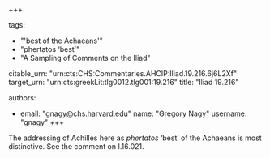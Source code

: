 +++

tags:
- "&#39;best of the Achaeans&#39;"
- "phertatos ‘best’"
- "A Sampling of Comments on the Iliad"

citable_urn: "urn:cts:CHS:Commentaries.AHCIP:Iliad.19.216.6j6L2Xf"
target_urn: "urn:cts:greekLit:tlg0012.tlg001:19.216"
title: "Iliad 19.216"

authors:
- email: "gnagy@chs.harvard.edu"
  name: "Gregory Nagy"
  username: "gnagy"
+++

<p>The addressing of Achilles here as <em>phertatos</em> ‘best’ of the Achaeans is most distinctive. See the comment on I.16.021.  </p>